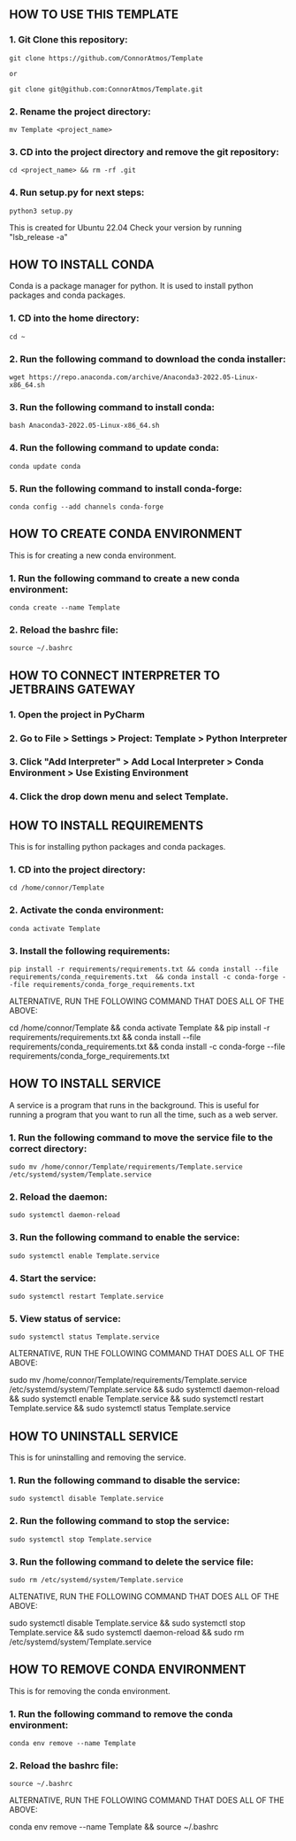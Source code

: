 
## HOW TO USE THIS TEMPLATE ##


### 1. Git Clone this repository: ###

    git clone https://github.com/ConnorAtmos/Template

    or

    git clone git@github.com:ConnorAtmos/Template.git


### 2. Rename the project directory: ###

    mv Template <project_name>


### 3. CD into the project directory and remove the git repository: ###

    cd <project_name> && rm -rf .git


### 4. Run setup.py for next steps: ###

    python3 setup.py







This is created for Ubuntu 22.04 Check your version by running "lsb_release -a"




## HOW TO INSTALL CONDA ##


Conda is a package manager for python. It is used to install python packages and conda packages.


### 1. CD into the home directory: ###

    cd ~


### 2. Run the following command to download the conda installer: ###

    wget https://repo.anaconda.com/archive/Anaconda3-2022.05-Linux-x86_64.sh


### 3. Run the following command to install conda: ###

    bash Anaconda3-2022.05-Linux-x86_64.sh


### 4. Run the following command to update conda: ###

    conda update conda


### 5. Run the following command to install conda-forge: ###

    conda config --add channels conda-forge




## HOW TO CREATE CONDA ENVIRONMENT ##


This is for creating a new conda environment.


### 1. Run the following command to create a new conda environment: ###

    conda create --name Template


### 2. Reload the bashrc file: ###

    source ~/.bashrc

    



## HOW TO CONNECT INTERPRETER TO JETBRAINS GATEWAY ##


### 1. Open the project in PyCharm ###


### 2. Go to File > Settings > Project: Template > Python Interpreter ###


### 3. Click "Add Interpreter" > Add Local Interpreter > Conda Environment > Use Existing Environment ###


### 4. Click the drop down menu and select Template. ###




## HOW TO INSTALL REQUIREMENTS ##


This is for installing python packages and conda packages.


### 1. CD into the project directory: ###

    cd /home/connor/Template


### 2. Activate the conda environment: ###

    conda activate Template


### 3. Install the following requirements: ###

    pip install -r requirements/requirements.txt && conda install --file requirements/conda_requirements.txt  && conda install -c conda-forge --file requirements/conda_forge_requirements.txt


ALTERNATIVE, RUN THE FOLLOWING COMMAND THAT DOES ALL OF THE ABOVE:

cd /home/connor/Template && conda activate Template && pip install -r requirements/requirements.txt && conda install --file requirements/conda_requirements.txt  && conda install -c conda-forge --file requirements/conda_forge_requirements.txt




## HOW TO INSTALL SERVICE ##


A service is a program that runs in the background. This is useful for running a program that you want to run all the time, such as a web server.


### 1. Run the following command to move the service file to the correct directory: ###

    sudo mv /home/connor/Template/requirements/Template.service /etc/systemd/system/Template.service


### 2. Reload the daemon: ###

    sudo systemctl daemon-reload    


### 3. Run the following command to enable the service: ###

    sudo systemctl enable Template.service


### 4. Start the service: ###

    sudo systemctl restart Template.service


### 5. View status of service: ###

    sudo systemctl status Template.service


ALTERNATIVE, RUN THE FOLLOWING COMMAND THAT DOES ALL OF THE ABOVE:

sudo mv /home/connor/Template/requirements/Template.service /etc/systemd/system/Template.service && sudo systemctl daemon-reload && sudo systemctl enable Template.service && sudo systemctl restart Template.service && sudo systemctl status Template.service




## HOW TO UNINSTALL SERVICE ##


This is for uninstalling and removing the service.


### 1. Run the following command to disable the service: ###

    sudo systemctl disable Template.service


### 2. Run the following command to stop the service: ###

    sudo systemctl stop Template.service


### 3. Run the following command to delete the service file: ###

    sudo rm /etc/systemd/system/Template.service


ALTENATIVE, RUN THE FOLLOWING COMMAND THAT DOES ALL OF THE ABOVE:

sudo systemctl disable Template.service && sudo systemctl stop Template.service && sudo systemctl daemon-reload && sudo rm /etc/systemd/system/Template.service




## HOW TO REMOVE CONDA ENVIRONMENT ##


This is for removing the conda environment.


### 1. Run the following command to remove the conda environment: ###

    conda env remove --name Template


### 2. Reload the bashrc file: ###

    source ~/.bashrc


ALTERNATIVE, RUN THE FOLLOWING COMMAND THAT DOES ALL OF THE ABOVE:

conda env remove --name Template && source ~/.bashrc





